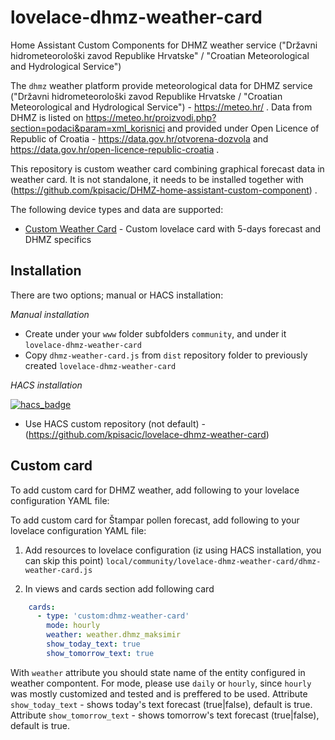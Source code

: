 # lovelace-dhmz-weather-card
Home Assistant Custom Components for DHMZ weather service ("Državni hidrometeorološki zavod Republike Hrvatske" / "Croatian Meteorological and Hydrological Service")

The `dhmz` weather platform provide meteorological data for DHMZ service ("Državni hidrometeorološki zavod Republike Hrvatske / "Croatian Meteorological and Hydrological Service") - https://meteo.hr/ . Data from DHMZ is listed on https://meteo.hr/proizvodi.php?section=podaci&param=xml_korisnici and provided under Open Licence of Republic of Croatia - https://data.gov.hr/otvorena-dozvola and https://data.gov.hr/open-licence-republic-croatia .

This repository is custom weather card combining graphical forecast data in weather card. It is not standalone, 
it needs to be installed together with (https://github.com/kpisacic/DHMZ-home-assistant-custom-component) .

The following device types and data are supported:

- [Custom Weather Card](#custom-card) - Custom lovelace card with 5-days forecast and DHMZ specifics

## Installation

There are two options; manual or HACS installation:

*Manual installation*
- Create under your `www` folder subfolders `community`, and under it `lovelace-dhmz-weather-card`
- Copy `dhmz-weather-card.js` from `dist` repository folder to previously created `lovelace-dhmz-weather-card`

*HACS installation*

[![hacs_badge](https://img.shields.io/badge/HACS-Custom-orange.svg)](https://github.com/custom-components/hacs)

- Use HACS custom repository (not default) - (https://github.com/kpisacic/lovelace-dhmz-weather-card)

## Custom card

To add custom card for DHMZ weather, add following to your lovelace configuration YAML file:

To add custom card for Štampar pollen forecast, add following to your lovelace configuration YAML file:

1. Add resources to lovelace configuration (iz using HACS installation, you can skip this point) `local/community/lovelace-dhmz-weather-card/dhmz-weather-card.js`

2. In views and cards section add following card

```yaml
    cards:
      - type: 'custom:dhmz-weather-card'
        mode: hourly
        weather: weather.dhmz_maksimir
        show_today_text: true
        show_tomorrow_text: true
```

With `weather` attribute you should state name of the entity configured in weather compontent.
For mode, please use `daily` or `hourly`, since `hourly` was mostly customized and tested and is preffered to be used.
Attribute `show_today_text` - shows today's text forecast (true|false), default is true.
Attribute `show_tomorrow_text` - shows tomorrow's text forecast (true|false), default is true.

